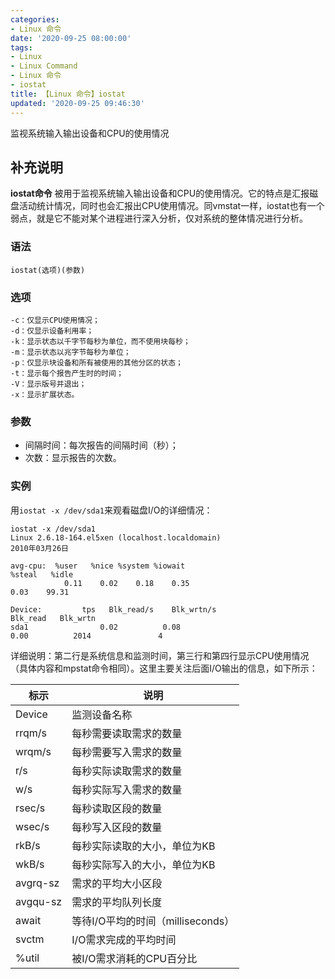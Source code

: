 ```yaml
---
categories:
- Linux 命令
date: '2020-09-25 08:00:00'
tags:
- Linux
- Linux Command
- Linux 命令
- iostat
title: 【Linux 命令】iostat
updated: '2020-09-25 09:46:30'
---
```


监视系统输入输出设备和CPU的使用情况

## 补充说明

**iostat命令** 被用于监视系统输入输出设备和CPU的使用情况。它的特点是汇报磁盘活动统计情况，同时也会汇报出CPU使用情况。同vmstat一样，iostat也有一个弱点，就是它不能对某个进程进行深入分析，仅对系统的整体情况进行分析。

###  语法

```shell
iostat(选项)(参数)
```

###  选项

```shell
-c：仅显示CPU使用情况；
-d：仅显示设备利用率；
-k：显示状态以千字节每秒为单位，而不使用块每秒；
-m：显示状态以兆字节每秒为单位；
-p：仅显示块设备和所有被使用的其他分区的状态；
-t：显示每个报告产生时的时间；
-V：显示版号并退出；
-x：显示扩展状态。
```

###  参数

*   间隔时间：每次报告的间隔时间（秒）；
*   次数：显示报告的次数。

###  实例

用`iostat -x /dev/sda1`来观看磁盘I/O的详细情况：

```shell
iostat -x /dev/sda1 
Linux 2.6.18-164.el5xen (localhost.localdomain)
2010年03月26日  

avg-cpu:  %user   %nice %system %iowait 
%steal   %idle  
            0.11    0.02    0.18    0.35   
0.03    99.31  

Device:         tps   Blk_read/s    Blk_wrtn/s  
Blk_read   Blk_wrtn  
sda1                0.02          0.08       
0.00          2014               4 
```

详细说明：第二行是系统信息和监测时间，第三行和第四行显示CPU使用情况（具体内容和mpstat命令相同）。这里主要关注后面I/O输出的信息，如下所示：


标示 | 说明
--- | ---
Device | 监测设备名称
rrqm/s | 每秒需要读取需求的数量
wrqm/s | 每秒需要写入需求的数量
r/s | 每秒实际读取需求的数量
w/s | 每秒实际写入需求的数量
rsec/s | 每秒读取区段的数量
wsec/s | 每秒写入区段的数量
rkB/s | 每秒实际读取的大小，单位为KB
wkB/s | 每秒实际写入的大小，单位为KB
avgrq-sz | 需求的平均大小区段
avgqu-sz | 需求的平均队列长度
await | 等待I/O平均的时间（milliseconds）
svctm | I/O需求完成的平均时间
%util | 被I/O需求消耗的CPU百分比


<!-- Linux命令行搜索引擎：https://jaywcjlove.github.io/linux-command/ -->